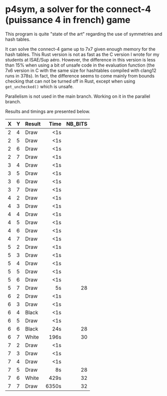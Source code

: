 # p4sym, a solver for the connect-4 (puissance 4 in french) game

This program is quite "state of the art" regarding the use of symmetries 
and hash tables. 

It can solve the connect-4 game up to 7x7 given enough memory for the hash tables.
This Rust version is not as fast as the C version I wrote for my students at ISAE/Sup aéro. However, the difference in this version is less than 15% when using a bit of unsafe code in the evaluation function (the 7x6 version in C with the same size for hashtables compiled with clang12 runs in 378s). In fact, the difference seems to come mainly from bounds checking that can not be turned off in Rust, except when using ```get_unchecked()``` which is unsafe.

Parallelism is not used in the main branch. Working on it in the parallel branch.


Results and timings are presented below.


| X | Y |Result|Time|NB_BITS|
|---|---|------|----:|---:|
|2 |4 | Draw | <1s| |
|2 |5 | Draw | <1s| |
|2 |6 | Draw | <1s| |
|2 |7 | Draw | <1s| |
|3 |4 | Draw | <1s| |
|3 |5 | Draw | <1s| |
|3 |6 | Draw | <1s| |
|3 |7 | Draw | <1s| |
|4 |2 | Draw | <1s| |
|4 |3 | Draw | <1s| |
|4 |4 | Draw | <1s| |
|4 |5 | Draw | <1s| |
|4 |6 | Draw | <1s| |
|4 |7 | Draw | <1s| |
|5 |2 | Draw | <1s| |
|5 |3 | Draw | <1s| |
|5 |4 | Draw | <1s| |
|5 |5 | Draw | <1s| |
|5 |6 | Draw | <1s| |
|5 |7 | Draw | 5s |28|
|6 |2 | Draw | <1s| |
|6 |3 | Draw | <1s| |
|6 |4 | Black | <1s| |
|6 |5 | Draw | <1s| |
|6 |6 | Black | 24s |28|
|6 |7 | White | 196s |30|
|7 |2 | Draw | <1s| |
|7 |3 | Draw | <1s| |
|7 |4 | Draw | <1s | |
|7 |5 | Draw | 8s |28|
|7 |6 | White |429s |32|
|7 |7 | Draw | 6350s |32 |
